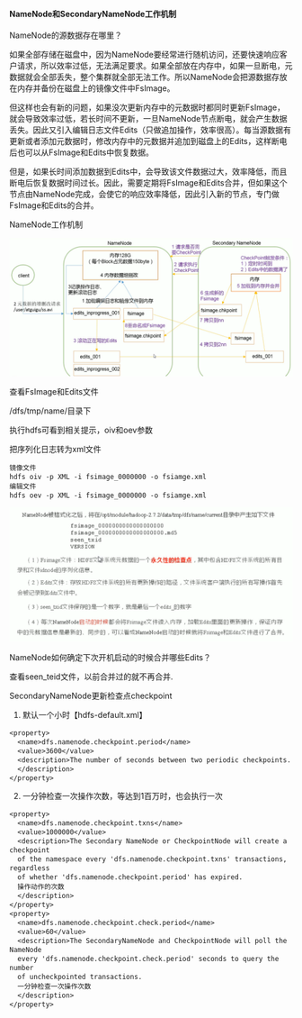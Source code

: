#### NameNode和SecondaryNameNode工作机制

NameNode的源数据存在哪里？

如果全部存储在磁盘中，因为NameNode要经常进行随机访问，还要快速响应客户请求，所以效率过低，无法满足要求。如果全部放在内存中，如果一旦断电，元数据就会全部丢失，整个集群就全部无法工作。所以NameNode会把源数据存放在内存并备份在磁盘上的镜像文件中FsImage。

但这样也会有新的问题，如果没次更新内存中的元数据时都同时更新FsImage，就会导致效率过低，若长时间不更新，一旦NameNode节点断电，就会产生数据丢失。因此又引入编辑日志文件Edits（只做追加操作，效率很高）。每当源数据有更新或者添加元数据时，修改内存中的元数据并追加到磁盘上的Edits，这样断电后也可以从FsImage和Edits中恢复数据。

但是，如果长时间添加数据到Edits中，会导致该文件数据过大，效率降低，而且断电后恢复数据时间过长。因此，需要定期将FsImage和Edits合并，但如果这个节点由NameNode完成，会使它的响应效率降低，因此引入新的节点，专门做FsImage和Edits的合并。

NameNode工作机制

![NameNode工作机制](../pic/hadoop/NameNode.png)


查看FsImage和Edits文件

/dfs/tmp/name/目录下

执行hdfs可看到相关提示，oiv和oev参数

把序列化日志转为xml文件
```
镜像文件
hdfs oiv -p XML -i fsimage_0000000 -o fsiamge.xml
编辑文件
hdfs oev -p XML -i fsimage_0000000 -o fsiamge.xml
```

![NameNode工作机制](../pic/hadoop/NameNode2.png)

NameNode如何确定下次开机启动的时候合并哪些Edits？

查看seen_teid文件，以前合并过的就不再合并.

SecondaryNameNode更新检查点checkpoint

1. 默认一个小时【hdfs-default.xml】
```
<property>
  <name>dfs.namenode.checkpoint.period</name>
  <value>3600</value>
  <description>The number of seconds between two periodic checkpoints.
  </description>
</property>
```
2. 一分钟检查一次操作次数，等达到1百万时，也会执行一次
```
<property>
  <name>dfs.namenode.checkpoint.txns</name>
  <value>1000000</value>
  <description>The Secondary NameNode or CheckpointNode will create a checkpoint
  of the namespace every 'dfs.namenode.checkpoint.txns' transactions, regardless
  of whether 'dfs.namenode.checkpoint.period' has expired.
  操作动作的次数
  </description>
</property>
<property>
  <name>dfs.namenode.checkpoint.check.period</name>
  <value>60</value>
  <description>The SecondaryNameNode and CheckpointNode will poll the NameNode
  every 'dfs.namenode.checkpoint.check.period' seconds to query the number
  of uncheckpointed transactions.
  一分钟检查一次操作次数
  </description>
</property>
```
